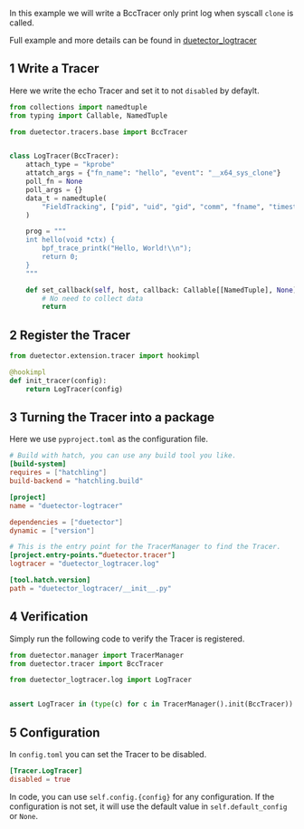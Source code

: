 In this example we will write a BccTracer only print log when syscall `clone` is called.

Full example and more details can be found in [duetector_logtracer](./duetector_logtracer/)

## 1 Write a Tracer

Here we write the echo Tracer and set it to not `disabled` by defaylt.

```python
from collections import namedtuple
from typing import Callable, NamedTuple

from duetector.tracers.base import BccTracer


class LogTracer(BccTracer):
    attach_type = "kprobe"
    attatch_args = {"fn_name": "hello", "event": "__x64_sys_clone"}
    poll_fn = None
    poll_args = {}
    data_t = namedtuple(
        "FieldTracking", ["pid", "uid", "gid", "comm", "fname", "timestamp"]
    )

    prog = """
    int hello(void *ctx) {
        bpf_trace_printk("Hello, World!\\n");
        return 0;
    }
    """

    def set_callback(self, host, callback: Callable[[NamedTuple], None]):
        # No need to collect data
        return
```

## 2 Register the Tracer

```python
from duetector.extension.tracer import hookimpl

@hookimpl
def init_tracer(config):
    return LogTracer(config)
```

## 3 Turning the Tracer into a package

Here we use `pyproject.toml` as the configuration file.

```toml
# Build with hatch, you can use any build tool you like.
[build-system]
requires = ["hatchling"]
build-backend = "hatchling.build"

[project]
name = "duetector-logtracer"

dependencies = ["duetector"]
dynamic = ["version"]

# This is the entry point for the TracerManager to find the Tracer.
[project.entry-points."duetector.tracer"]
logtracer = "duetector_logtracer.log"

[tool.hatch.version]
path = "duetector_logtracer/__init__.py"
```

## 4 Verification

Simply run the following code to verify the Tracer is registered.

```python
from duetector.manager import TracerManager
from duetector.tracer import BccTracer

from duetector_logtracer.log import LogTracer


assert LogTracer in (type(c) for c in TracerManager().init(BccTracer))
```

## 5 Configuration

In `config.toml` you can set the Tracer to be disabled.

```toml
[Tracer.LogTracer]
disabled = true
```

In code, you can use `self.config.{config}` for any configuration. If the configuration is not set, it will use the default value in `self.default_config` or `None`.
